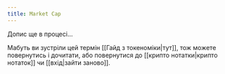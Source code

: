 ```yaml
---
title: Market Cap
---
```


Допис ще в процесі...

Мабуть ви зустріли цей термін [[Гайд з токеноміки|тут]], тож можете повернутись і дочитати, або повернутися до [[крипто нотатки|крипто нотаток]] чи [[вхід|зайти заново]].
